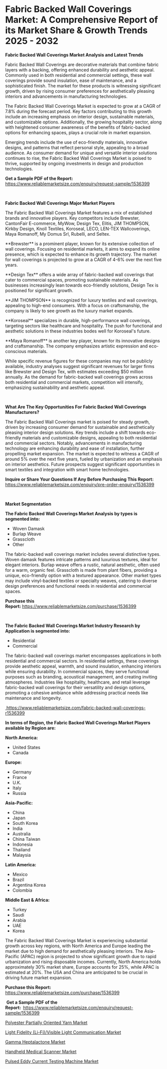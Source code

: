 <p><h1>Fabric Backed Wall Coverings Market: A Comprehensive Report of its Market Share & Growth Trends 2025 - 2032</h1></p><p><strong>Fabric Backed Wall Coverings Market Analysis and Latest Trends</strong></p>
<p><p>Fabric Backed Wall Coverings are decorative materials that combine fabric layers with a backing, offering enhanced durability and aesthetic appeal. Commonly used in both residential and commercial settings, these wall coverings provide sound insulation, ease of maintenance, and a sophisticated finish. The market for these products is witnessing significant growth, driven by rising consumer preferences for aesthetically pleasing interiors and advancements in manufacturing technologies.</p><p>The Fabric Backed Wall Coverings Market is expected to grow at a CAGR of 7.8% during the forecast period. Key factors contributing to this growth include an increasing emphasis on interior design, sustainable materials, and customizable options. Additionally, the growing hospitality sector, along with heightened consumer awareness of the benefits of fabric-backed options for enhancing spaces, plays a crucial role in market expansion.</p><p>Emerging trends include the use of eco-friendly materials, innovative designs, and patterns that reflect personal style, appealing to a broad audience. As consumer demand for unique and versatile interior solutions continues to rise, the Fabric Backed Wall Coverings Market is poised to thrive, supported by ongoing investments in design and production technologies.</p></p>
<p><strong>Get a Sample PDF of the Report:&nbsp;</strong> <a href="https://www.reliablemarketsize.com/enquiry/request-sample/1536399?utm_campaign=973&utm_medium=2&utm_source=Github&utm_content=ia&utm_term=30012025&utm_id=fabric-backed-wall-coverings">https://www.reliablemarketsize.com/enquiry/request-sample/1536399</a></p>
<p>&nbsp;</p>
<p><strong>Fabric Backed Wall Coverings Major Market Players</strong></p>
<p><p>The Fabric Backed Wall Coverings Market features a mix of established brands and innovative players. Key competitors include Brewster, CantonFair E-commerce, MyWow, Design Tex, Elitis, JIM THOMPSON, Kirkby Design, Knoll Textiles, Koroseal, LECO, LEN-TEX Wallcoverings, Maya Romanoff, My Domus Srl, Rubelli, and Seltex.</p><p>**Brewster** is a prominent player, known for its extensive collection of wall coverings. Focusing on residential markets, it aims to expand its online presence, which is expected to enhance its growth trajectory. The market for wall coverings is projected to grow at a CAGR of 4-6% over the next five years.</p><p>**Design Tex** offers a wide array of fabric-backed wall coverings that cater to commercial spaces, promoting sustainable materials. As businesses increasingly lean towards eco-friendly solutions, Design Tex is positioned for significant growth.</p><p>**JIM THOMPSON** is recognized for luxury textiles and wall coverings, appealing to high-end consumers. With a focus on craftsmanship, the company is likely to see growth as the luxury market expands. </p><p>**Koroseal** specializes in durable, high-performance wall coverings, targeting sectors like healthcare and hospitality. The push for functional and aesthetic solutions in these industries bodes well for Koroseal's future.</p><p>**Maya Romanoff** is another key player, known for its innovative designs and craftsmanship. The company emphasizes artistic expression and eco-conscious materials.</p><p>While specific revenue figures for these companies may not be publicly available, industry analyses suggest significant revenues for larger firms like Brewster and Design Tex, with estimates exceeding $50 million annually. As the demand for fabric-backed wall coverings grows across both residential and commercial markets, competition will intensify, emphasizing sustainability and aesthetic appeal.</p></p>
<p>&nbsp;</p>
<p><strong>What Are The Key Opportunities For Fabric Backed Wall Coverings Manufacturers?</strong></p>
<p><p>The Fabric Backed Wall Coverings market is poised for steady growth, driven by increasing consumer demand for sustainable and aesthetically pleasing interior design solutions. Key trends include a shift towards eco-friendly materials and customizable designs, appealing to both residential and commercial sectors. Notably, advancements in manufacturing technology are enhancing durability and ease of installation, further propelling market expansion. The market is expected to witness a CAGR of around 5% over the next five years, fueled by urbanization and an emphasis on interior aesthetics. Future prospects suggest significant opportunities in smart textiles and integration with smart home technologies.</p></p>
<p><strong>Inquire or Share Your Questions If Any Before Purchasing This Report:</strong> <a href="https://www.reliablemarketsize.com/enquiry/pre-order-enquiry/1536399?utm_campaign=973&utm_medium=2&utm_source=Github&utm_content=ia&utm_term=30012025&utm_id=fabric-backed-wall-coverings">https://www.reliablemarketsize.com/enquiry/pre-order-enquiry/1536399</a></p>
<p>&nbsp;</p>
<p><strong>Market Segmentation</strong></p>
<p><strong>The Fabric Backed Wall Coverings Market Analysis by types is segmented into:</strong></p>
<p><ul><li>Woven Damask</li><li>Burlap Weave</li><li>Grasscloth</li><li>Other</li></ul></p>
<p><p>The fabric-backed wall coverings market includes several distinctive types. Woven damask features intricate patterns and luxurious textures, ideal for elegant interiors. Burlap weave offers a rustic, natural aesthetic, often used for a warm, organic feel. Grasscloth is made from plant fibers, providing a unique, eco-friendly option with a textured appearance. Other market types may include vinyl-backed textiles or specialty weaves, catering to diverse design preferences and functional needs in residential and commercial spaces.</p></p>
<p><strong>Purchase this Report:&nbsp;</strong><a href="https://www.reliablemarketsize.com/purchase/1536399?utm_campaign=973&utm_medium=2&utm_source=Github&utm_content=ia&utm_term=30012025&utm_id=fabric-backed-wall-coverings">https://www.reliablemarketsize.com/purchase/1536399</a></p>
<p>&nbsp;</p>
<p><strong>The Fabric Backed Wall Coverings Market Industry Research by Application is segmented into:</strong></p>
<p><ul><li>Residential</li><li>Commercial</li></ul></p>
<p><p>The fabric-backed wall coverings market encompasses applications in both residential and commercial sectors. In residential settings, these coverings provide aesthetic appeal, warmth, and sound insulation, enhancing interiors while ensuring durability. In commercial spaces, they serve functional purposes such as branding, acoustical management, and creating inviting atmospheres. Industries like hospitality, healthcare, and retail leverage fabric-backed wall coverings for their versatility and design options, promoting a cohesive ambiance while addressing practical needs like maintenance and longevity.</p></p>
<p><a href="https://www.reliablemarketsize.com/fabric-backed-wall-coverings-r1536399?utm_campaign=973&utm_medium=2&utm_source=Github&utm_content=ia&utm_term=30012025&utm_id=fabric-backed-wall-coverings">&nbsp;https://www.reliablemarketsize.com/fabric-backed-wall-coverings-r1536399</a></p>
<p><strong>In terms of Region, the Fabric Backed Wall Coverings Market Players available by Region are:</strong></p>
<p>
    <p> <strong> North America: </strong>
        <ul>
            <li>United States</li>
            <li>Canada</li>
        </ul>
        </p> 
    <p> <strong> Europe: </strong>
        <ul>
            <li>Germany</li>
            <li>France</li>
            <li>U.K.</li>
            <li>Italy</li>
            <li>Russia</li>
        </ul>
        </p> 
    <p> <strong> Asia-Pacific: </strong>
        <ul>
            <li>China</li>
            <li>Japan</li>
            <li>South Korea</li>
            <li>India</li>
            <li>Australia</li>
            <li>China Taiwan</li>
            <li>Indonesia</li>
            <li>Thailand</li>
            <li>Malaysia</li>
        </ul>
        </p> 
    <p> <strong> Latin America: </strong>
        <ul>
            <li>Mexico</li>
            <li>Brazil</li>
            <li>Argentina Korea</li>
            <li>Colombia</li>
        </ul>
        </p> 
    <p> <strong> Middle East & Africa: </strong>
        <ul>
            <li>Turkey</li>
            <li>Saudi</li>
            <li>Arabia</li>
            <li>UAE</li>
            <li>Korea</li>
        </ul>
    </p>
    </p>
<p><p>The Fabric Backed Wall Coverings Market is experiencing substantial growth across key regions, with North America and Europe leading the market due to high demand for aesthetically pleasing interiors. The Asia-Pacific (APAC) region is projected to show significant growth due to rapid urbanization and rising disposable incomes. Currently, North America holds approximately 30% market share, Europe accounts for 25%, while APAC is estimated at 20%. The USA and China are anticipated to be crucial in driving future market expansion.</p></p>
<p><strong>Purchase this Report: </strong><a href="https://www.reliablemarketsize.com/purchase/1536399?utm_campaign=973&utm_medium=2&utm_source=Github&utm_content=ia&utm_term=30012025&utm_id=fabric-backed-wall-coverings">https://www.reliablemarketsize.com/purchase/1536399</a></p>
<p>&nbsp;<strong>Get a Sample PDF of the Report:&nbsp;&nbsp;</strong><a href="https://www.reliablemarketsize.com/enquiry/request-sample/1536399?utm_campaign=973&utm_medium=2&utm_source=Github&utm_content=ia&utm_term=30012025&utm_id=fabric-backed-wall-coverings">https://www.reliablemarketsize.com/enquiry/request-sample/1536399</a></p>
<p><strong></strong></p>
<p><p><a href="https://github.com/muhjanaidu/Market-Research-Report-List-1/blob/main/polyester-partially-oriented-yarn-market.md?utm_campaign=973&utm_medium=2&utm_source=Github&utm_content=ia&utm_term=30012025&utm_id=fabric-backed-wall-coverings">Polyester Partially Oriented Yarn Market</a></p><p><a href="https://www.linkedin.com/pulse/light-fidelity-li-fivisible-communication-market-taking-off-growth-1jole?utm_campaign=973&utm_medium=2&utm_source=Github&utm_content=ia&utm_term=30012025&utm_id=fabric-backed-wall-coverings">Light Fidelity (Li-Fi)/Visible Light Communication Market</a></p><p><a href="https://github.com/YashRP12/Market-Research-Report-List-7/blob/main/gamma-heptalactone-market.md?utm_campaign=973&utm_medium=2&utm_source=Github&utm_content=ia&utm_term=30012025&utm_id=fabric-backed-wall-coverings">Gamma Heptalactone Market</a></p><p><a href="https://www.linkedin.com/pulse/global-study-handheld-medical-scanner-market-from-2025-mqlpf?utm_campaign=973&utm_medium=2&utm_source=Github&utm_content=ia&utm_term=30012025&utm_id=fabric-backed-wall-coverings">Handheld Medical Scanner Market</a></p><p><a href="https://www.linkedin.com/pulse/comprehensive-growth-study-pulsed-eddy-current-testing-7zgac?utm_campaign=973&utm_medium=2&utm_source=Github&utm_content=ia&utm_term=30012025&utm_id=fabric-backed-wall-coverings">Pulsed Eddy Current Testing Machine Market</a></p></p>